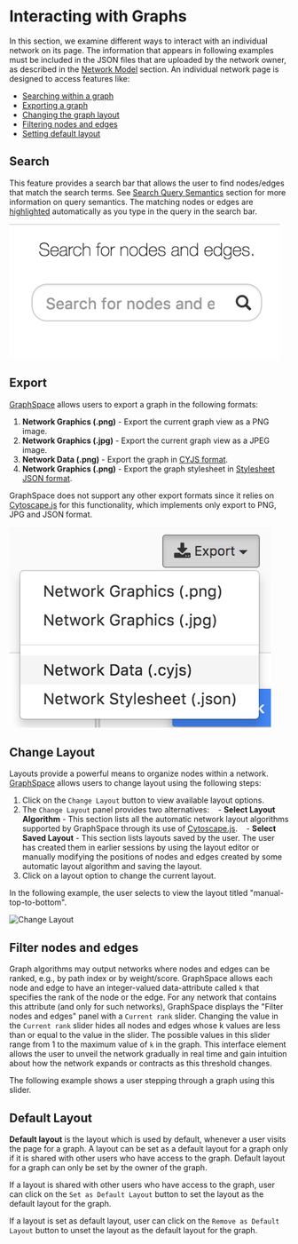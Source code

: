 # Interacting with Graphs

In this section, we examine different ways to interact with an individual network on its page. The information that appears in following examples must be included in the JSON files that are uploaded by the network owner, as described in the [Network Model](/GraphSpace_Network_Model.html) section. An individual network page is designed to access features like:

- [Searching within a graph](#search)
- [Exporting a graph](#export)
- [Changing the graph layout](#change-layout)
- [Filtering nodes and edges](#filter-nodes-and-edges)
- [Setting default layout](#default-layout)

## Search 

This feature provides a search bar that allows the user to find nodes/edges that match the search terms. See [Search Query Semantics](Searching_Graphs.html#query-semantics) section for more information on query semantics. The matching nodes or edges are [highlighted](Viewing_Graphs.html#highlighted-graph-elements) automatically as you type in the query in the search bar.

![Search Bar](_static/images/graph-page/gs-screenshot-graph-page-search-bar.png)


## Export 

[GraphSpace](http://www.graphspace.org) allows users to export a graph in the following formats:

1. **Network Graphics (.png)** - Export the current graph view as a PNG image.
2. **Network Graphics (.jpg)** - Export the current graph view as a JPEG image.
3. **Network Data (.png)** - Export the graph in [CYJS format](Uploading_Graphs.html#cyjs-format).
4. **Network Graphics (.png)** - Export the graph stylesheet in [Stylesheet JSON format](Uploading_Graphs.html#stylesheet-json).

GraphSpace does not support any other export formats since it relies on [Cytoscape.js](http://js.cytoscape.org) for this functionality, which implements only export to PNG, JPG and JSON format. 

![Search Bar](_static/images/graph-page/gs-screenshot-graph-page-export-menu.png)

## Change Layout

Layouts provide a powerful means to organize nodes within a network. [GraphSpace](http://www.graphspace.org) allows users to change layout using the following steps:

1. Click on the `Change Layout` button to view available layout options.
2. The `Change Layout` panel provides two alternatives:
    - **Select Layout Algorithm** - This section lists all the automatic network layout
algorithms supported by GraphSpace through its use of [Cytoscape.js](http://js.cytoscape.org).
    - **Select Saved Layout** - This section lists layouts saved by the user. The user has created them in earlier sessions by using the layout editor or manually modifying the positions of nodes and edges created by some automatic layout algorithm and saving the layout.
3. Click on a layout option to change the current layout.
 
 In the following example, the user selects to view the layout titled "manual-top-to-bottom".
    
![Change Layout](_static/gifs/gs-screenshot-user1-change-layout-with-caption.gif)

<!--![Change layout screenshot](_static/images/graph-page/gs-screenshot-user1-lovastatin-change-layout-panel.png) -->

## Filter nodes and edges

Graph algorithms may output networks where nodes and edges can be ranked, e.g., by path index or by weight/score. GraphSpace allows each node and edge to have an integer-valued data-attribute called `k` that specifies the rank of the node or the edge. For any network that contains this attribute (and only for such networks), GraphSpace displays the "Filter nodes and edges" panel with a `Current rank` slider. Changing the value in the `Current rank` slider hides all nodes and edges whose k values are less than or equal to the value in the slider. The possible values in this slider range from 1 to the maximum value of `k` in the graph. This interface element allows the user to unveil the network gradually in real time and gain intuition about how the network expands or contracts as this threshold changes.

The following example shows a user stepping through a graph using this slider. 


## Default Layout

**Default layout** is the layout which is used by default, whenever a user visits the page for a graph. A layout can be set as a default layout for a graph only if it is shared with other users who have access to the graph. Default layout for a graph can only be set by the owner of the graph.

If a layout is shared with other users who have access to the graph, user can click on the `Set as Default Layout` button to set the layout as the default layout for the graph.

If a layout is set as default layout, user can click on the `Remove as Default Layout` button to unset the layout as the default layout for the graph.


